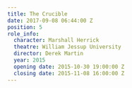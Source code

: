 ```yaml
---
title: The Crucible
date: 2017-09-08 06:44:00 Z
position: 5
role_info:
  character: Marshall Herrick
  theatre: William Jessup University
  director: Derek Martin
  year: 2015
  opening date: 2015-10-30 19:00:00 Z
  closing date: 2015-11-08 16:00:00 Z
---
```


